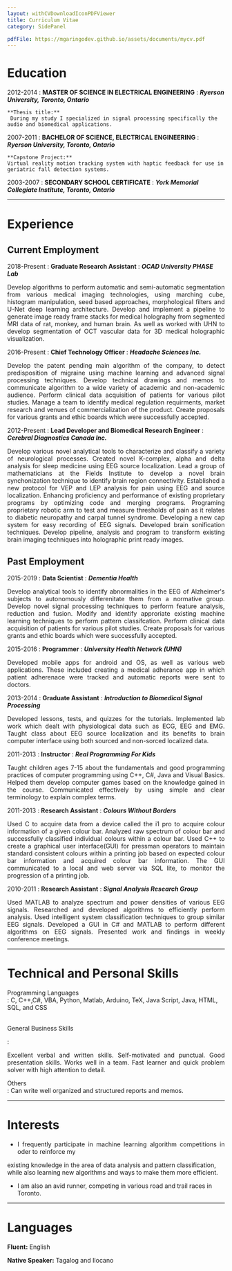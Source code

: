 ```yaml
---
layout: withCVDownloadIconPDFViewer
title: Curriculum Vitae
category: SidePanel

pdfFile: https://mgaringodev.github.io/assets/documents/mycv.pdf
---
```


Education
============

2012-2014 
:   **MASTER OF SCIENCE IN ELECTRICAL ENGINEERING** 
:   **_Ryerson University, Toronto, Ontario_**

    **Thesis title:**
     During my study I specialized in signal processing specifically the audio and biomedical applications.


2007-2011
:   **BACHELOR OF SCIENCE, ELECTRICAL ENGINEERING** 
:   **_Ryerson University, Toronto, Ontario_**

    **Capstone Project:**
    Virtual reality motion tracking system with haptic feedback for use in geriatric fall detection systems.

2003-2007
:   **SECONDARY SCHOOL CERTIFICATE** 
:   **_York Memorial Collegiate Institute, Toronto, Ontario_**


***

Experience
============

Current Employment
----------
2018-Present 
:   **Graduate Research Assistant** 
:   **_OCAD University PHASE Lab_**
    <p align="justify">
    Develop algorithms to perform automatic and semi-automatic segmentation from various medical imaging technologies, 
    using marching cube, histogram manipulation, seed based approaches, morphological filters and U-Net deep learning 
    architecture.  Develop and implement a pipeline to generate image ready frame stacks for medical holography from 
    segmented MRI data of rat, monkey, and human brain.  As well as worked with UHN to develop segmentation of OCT 
    vascular data for 3D medical 
    holographic visualization.
    </p>

2016-Present 
:   **Chief Technology Officer** 
:   **_Headache Sciences Inc._**
    <p align="justify">
    Develop the patent pending main algorithm of the company, to detect predisposition of migraine using
    machine learning and advanced signal processing techniques. Develop technical drawings and memos to
    communicate algorithm to a wide variety of academic and non-academic audience. Perform clinical data
    acquisition of patients for various pilot studies. Manage a team to identify medical regulation requirments,
    market research and venues of commercialization of the product. Create proposals for various grants and
    ethic boards which were successfully accepted.
    </p>


2012-Present 
:   **Lead Developer and Biomedical Research Engineer** 
:   **_Cerebral Diagnostics Canada Inc._**
    <p align="justify">
    Develop various novel analytical tools to characterize and classify a variety of neurological processes.
    Created novel K-complex, alpha and delta analysis for sleep medicine using EEG source localization. Lead
    a group of mathematicians at the Fields Institute to develop a novel brain synchonization technique to
    identify brain region connectivity. Established a new protocol for VEP and LEP analysis for pain using
    EEG and source localization. Enhancing proficiency and performance of existing proprietary programs
    by optimizing code and merging programs. Programing proprietary robotic arm to test and measure
    thresholds of pain as it relates to diabetic neuropathy and carpal tunnel syndrome. Developing a new cap
    system for easy recording of EEG signals. Developed brain sonification techniques. Develop pipeline,
    analysis and program to transform existing brain imaging techniques into holographic print ready images.</p>
    

Past Employment  
----------
2015-2019 
:   **Data Scientist** 
:   **_Dementia Health_**
    <p align="justify">
    Develop analytical tools to identify abnormalities in the EEG of Alzheimer's subjects to autonomously
    differenitate them from a normative group. Develop novel signal processing techniques to perform feature
    analysis, reduction and fusion. Modify and identify approriate existing machine learning techniques to
    perform pattern classifcation. Perform clinical data acquisition of patients for various pilot studies. Create
    proposals for various grants and ethic boards which were successfully accepted.
    </p>

2015-2016
:   **Programmer** 
:   **_University Health Network (UHN)_**
    <p align="justify">
    Developed mobile apps for android and OS, as well as various web applications. These included creating a
    medical adherance app in which patient adherenace were tracked and automatic reports were sent to doctors.
    </p>

2013-2014
:   **Graduate Assistant** 
:   **_Introduction to Biomedical Signal Processing_**
    <p align="justify">
    Developed lessons, tests, and quizzes for the tutorials. Implemented lab work which dealt with physiological data such as ECG, EEG and EMG. Taught class about EEG source localization and its benefits to brain computer interface using both sourced and non-sorced localized data.
    </p>

2011-2013
:   **Instructor** 
:   **_Real Programming For Kids_**
    <p align="justify">
    Taught children ages 7-15 about the fundamentals and good programming practices of computer
    programming using C++, C#, Java and Visual Basics. Helped them develop computer games based on
    the knowledge gained in the course. Communicated effectively by using simple and clear terminology to
    explain complex terms.
    </p>

2011-2013
:   **Research Assistant** 
:   **_Colours Without Borders_**
    <p align="justify">
    Used C to acquire data from a device called the i1 pro to acquire colour information of a given colour
    bar. Analyzed raw spectrum of colour bar and successfully classified individual colours within a colour
    bar. Used C++ to create a graphical user interface(GUI) for pressman operators to maintain standard
    consistent colours within a printing job based on expected colour bar information and acquired colour bar
    information. The GUI communicated to a local and web server via SQL lite, to monitor the progression of
    a printing job.
    </p>

2010-2011
:   **Research Assistant** 
:   **_Signal Analysis Research Group_**
    <p align="justify">
    Used MATLAB to analyze spectrum and power densities of various EEG signals. Researched and developed
    algorithms to efficiently perform analysis. Used intelligent system classification techniques to group similar
    EEG signals. Developed a GUI in C# and MATLAB to perform different algorithms on EEG signals.
    Presented work and findings in weekly conference meetings.
    </p>

***


Technical and Personal Skills
============

Programming Languages    
:   C, C++,C#, VBA, Python, Matlab, Arduino, TeX, Java Script, Java, HTML, SQL, and CSS  
<br/>

General Business Skills   

:   <p align="justify">Excellent verbal and written skills. Self-motivated and punctual. Good presentation skills. Works well in a team. Fast learner and quick problem solver with high attention to detail. </p>   

Others  
:   Can write well organized and structured reports and memos.
<br/>

 

***


Interests 
============

* <p align="justify">I frequently participate in machine learning algorithm competitions in oder to reinforce my
existing knowledge in the area of data analysis and pattern classification, while also learning new
algorithms and ways to make them more efficient.</p>

* I am also an avid runner, competing in various road and trail races in Toronto.

***


Languages
============
**Fluent:** English

**Native Speaker:** Tagalog and Ilocano
